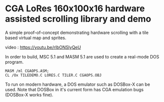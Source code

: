 # CGA LoRes 160x100x16 hardware assisted scrolling library and demo

A simple proof-of-concept demonstrating hardware scrolling with a tile based virtual map and sprites.

video : https://youtu.be/rIbONSlyQeU

In order to build, MSC 5.1 and MASM 5.1 are used to create a real-mode DOS program.

    MASM /ml CGAOPS.ASM;
    CL /Ox TILEDEMO.C LORES.C TILER.C CGAOPS.OBJ

To run on modern hardware, a DOS emulator such as DOSBox-X can be used. Note that DOSBox in it's current form has CGA emulation bugs (DOSBox-X works fine).
